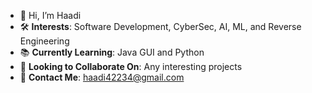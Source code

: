 - 👋 Hi, I’m Haadi
- 🛠️ **Interests**: Software Development, CyberSec, AI, ML, and Reverse Engineering
- 📚 **Currently Learning**: Java GUI and Python
- 🤝 **Looking to Collaborate On**: Any interesting projects
- 📧 **Contact Me**: haadi42234@gmail.com



<!---
haadi-007/haadi-007 is a ✨ special ✨ repository because its `README.md` (this file) appears on your GitHub profile.
You can click the Preview link to take a look at your changes.
--->
